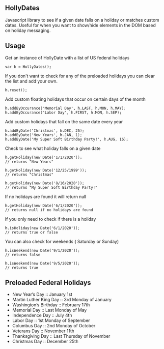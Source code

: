 ## HollyDates

Javascript library to see if a given date falls on a holiday or matches custom dates.  Useful for when you want to show/hide elements in the DOM based on holiday messaging.

## Usage

Get an instance of HollyDate with a list of US federal holidays

    var h = HollyDates();

If you don't want to check for any of the preloaded holidays you can clear the list and add your own.

    h.reset();

Add custom floating holidays that occur on certain days of the month

    h.addByOccurance('Memorial Day', h.LAST, h.MON, h.MAY);
    h.addByOccurance('Labor Day', h.FIRST, h.MON, h.SEP);

Add custom holidays that fall on the same date every year

    h.addByDate('Christmas', h.DEC, 25);
    h.addByDate('New Years', h.JAN, 1);
    h.addByDate('My Super Soft Birthday Party!', h.AUG, 16);

Check to see what holiday falls on a given date

    h.getHoliday(new Date('1/1/2020'));
    // returns "New Years"

    h.getHoliday(new Date('12/25/1999'));
    // returns "Christmas"

    h.getHoliday(new Date('8/16/2020'));
    // returns "My Super Soft Birthday Party!"

If no holidays are found it will return null

    h.getHoliday(new Date('6/1/2020'));
    // returns null if no holidays are found

If you only need to check if there is a holiday

    h.isHoliday(new Date('6/1/2020'));
    // returns true or false

You can also check for weekends ( Saturday or Sunday)

    h.isWeekend(new Date('9/1/2020'));
    // returns false

    h.isWeekend(new Date('9/5/2020'));
    // returns true

## Preloaded Federal Holidays

-   New Year’s Day :: January 1st
-   Martin Luther King Day :: 3rd Monday of January
-   Washington’s Birthday :: February 17th
-   Memorial Day :: Last Monday of May
-   Independence Day :: July 4th
-   Labor Day :: 1st Monday of September
-   Columbus Day :: 2nd Monday of October
-   Veterans Day :: November 11th
-   Thanksgiving Day :: Last Thursday of November
-   Christmas Day :: December 25th
